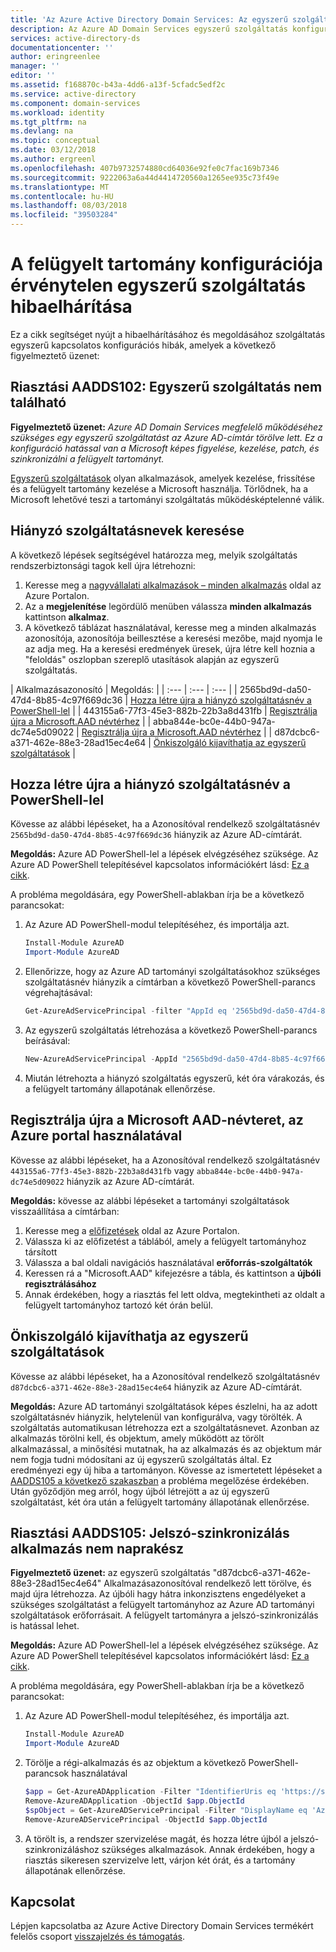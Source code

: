 ```yaml
---
title: 'Az Azure Active Directory Domain Services: Az egyszerű szolgáltatás konfigurációjának hibaelhárítása |} A Microsoft Docs'
description: Az Azure AD Domain Services egyszerű szolgáltatás konfigurációjának hibaelhárítása
services: active-directory-ds
documentationcenter: ''
author: eringreenlee
manager: ''
editor: ''
ms.assetid: f168870c-b43a-4dd6-a13f-5cfadc5edf2c
ms.service: active-directory
ms.component: domain-services
ms.workload: identity
ms.tgt_pltfrm: na
ms.devlang: na
ms.topic: conceptual
ms.date: 03/12/2018
ms.author: ergreenl
ms.openlocfilehash: 407b9732574880cd64036e92fe0c7fac169b7346
ms.sourcegitcommit: 9222063a6a44d4414720560a1265ee935c73f49e
ms.translationtype: MT
ms.contentlocale: hu-HU
ms.lasthandoff: 08/03/2018
ms.locfileid: "39503284"
---
```

# <a name="troubleshoot-invalid-service-principal-configuration-for-your-managed-domain"></a>A felügyelt tartomány konfigurációja érvénytelen egyszerű szolgáltatás hibaelhárítása

Ez a cikk segítséget nyújt a hibaelhárításához és megoldásához szolgáltatás egyszerű kapcsolatos konfigurációs hibák, amelyek a következő figyelmeztető üzenet:

## <a name="alert-aadds102-service-principal-not-found"></a>Riasztási AADDS102: Egyszerű szolgáltatás nem található

**Figyelmeztető üzenet:** *Azure AD Domain Services megfelelő működéséhez szükséges egy egyszerű szolgáltatást az Azure AD-címtár törölve lett. Ez a konfiguráció hatással van a Microsoft képes figyelése, kezelése, patch, és szinkronizálni a felügyelt tartományt.*

[Egyszerű szolgáltatások](../active-directory/develop/active-directory-application-objects.md) olyan alkalmazások, amelyek kezelése, frissítése és a felügyelt tartomány kezelése a Microsoft használja. Törlődnek, ha a Microsoft lehetővé teszi a tartományi szolgáltatás működésképtelenné válik.


## <a name="check-for-missing-service-principals"></a>Hiányzó szolgáltatásnevek keresése
A következő lépések segítségével határozza meg, melyik szolgáltatás rendszerbiztonsági tagok kell újra létrehozni:

1. Keresse meg a [nagyvállalati alkalmazások – minden alkalmazás](https://portal.azure.com/#blade/Microsoft_AAD_IAM/StartboardApplicationsMenuBlade/AllApps) oldal az Azure Portalon.
2. Az a **megjelenítése** legördülő menüben válassza **minden alkalmazás** kattintson **alkalmaz**.
3. A következő táblázat használatával, keresse meg a minden alkalmazás azonosítója, azonosítója beillesztése a keresési mezőbe, majd nyomja le az adja meg. Ha a keresési eredmények üresek, újra létre kell hoznia a "feloldás" oszlopban szereplő utasítások alapján az egyszerű szolgáltatás.

| Alkalmazásazonosító | Megoldás: |
| :--- | :--- | :--- |
| 2565bd9d-da50-47d4-8b85-4c97f669dc36 | [Hozza létre újra a hiányzó szolgáltatásnév a PowerShell-lel](#recreate-a-missing-service-principal-with-powershell) |
| 443155a6-77f3-45e3-882b-22b3a8d431fb | [Regisztrálja újra a Microsoft.AAD névtérhez](#re-register-to-the-microsoft-aad-namespace-using-the-azure-portal) |
| abba844e-bc0e-44b0-947a-dc74e5d09022  | [Regisztrálja újra a Microsoft.AAD névtérhez](#re-register-to-the-microsoft-aad-namespace-using-the-azure-portal) |
| d87dcbc6-a371-462e-88e3-28ad15ec4e64 | [Önkiszolgáló kijavíthatja az egyszerű szolgáltatások](#service-principals-that-self-correct) |

## <a name="recreate-a-missing-service-principal-with-powershell"></a>Hozza létre újra a hiányzó szolgáltatásnév a PowerShell-lel
Kövesse az alábbi lépéseket, ha a Azonosítóval rendelkező szolgáltatásnév ```2565bd9d-da50-47d4-8b85-4c97f669dc36``` hiányzik az Azure AD-címtárát.

**Megoldás:** Azure AD PowerShell-lel a lépések elvégzéséhez szüksége. Az Azure AD PowerShell telepítésével kapcsolatos információkért lásd: [Ez a cikk](https://docs.microsoft.com/powershell/azure/active-directory/install-adv2?view=azureadps-2.0.).

A probléma megoldására, egy PowerShell-ablakban írja be a következő parancsokat:
1. Az Azure AD PowerShell-modul telepítéséhez, és importálja azt.

    ```powershell
    Install-Module AzureAD
    Import-Module AzureAD
    ```

2. Ellenőrizze, hogy az Azure AD tartományi szolgáltatásokhoz szükséges szolgáltatásnév hiányzik a címtárban a következő PowerShell-parancs végrehajtásával:

    ```powershell
    Get-AzureAdServicePrincipal -filter "AppId eq '2565bd9d-da50-47d4-8b85-4c97f669dc36'"
    ```

3. Az egyszerű szolgáltatás létrehozása a következő PowerShell-parancs beírásával:

    ```powershell
    New-AzureAdServicePrincipal -AppId "2565bd9d-da50-47d4-8b85-4c97f669dc36"
    ```

4. Miután létrehozta a hiányzó szolgáltatás egyszerű, két óra várakozás, és a felügyelt tartomány állapotának ellenőrzése.


## <a name="re-register-to-the-microsoft-aad-namespace-using-the-azure-portal"></a>Regisztrálja újra a Microsoft AAD-névteret, az Azure portal használatával
Kövesse az alábbi lépéseket, ha a Azonosítóval rendelkező szolgáltatásnév ```443155a6-77f3-45e3-882b-22b3a8d431fb``` vagy ```abba844e-bc0e-44b0-947a-dc74e5d09022``` hiányzik az Azure AD-címtárát.

**Megoldás:** kövesse az alábbi lépéseket a tartományi szolgáltatások visszaállítása a címtárban:

1. Keresse meg a [előfizetések](https://portal.azure.com/#blade/Microsoft_Azure_Billing/SubscriptionsBlade) oldal az Azure Portalon.
2. Válassza ki az előfizetést a táblából, amely a felügyelt tartományhoz társított
3. Válassza a bal oldali navigációs használatával **erőforrás-szolgáltatók**
4. Keressen rá a "Microsoft.AAD" kifejezésre a tábla, és kattintson a **újbóli regisztrálásához**
5. Annak érdekében, hogy a riasztás fel lett oldva, megtekintheti az oldalt a felügyelt tartományhoz tartozó két órán belül.


## <a name="service-principals-that-self-correct"></a>Önkiszolgáló kijavíthatja az egyszerű szolgáltatások
Kövesse az alábbi lépéseket, ha a Azonosítóval rendelkező szolgáltatásnév ```d87dcbc6-a371-462e-88e3-28ad15ec4e64``` hiányzik az Azure AD-címtárát.

**Megoldás:** Azure AD tartományi szolgáltatások képes észlelni, ha az adott szolgáltatásnév hiányzik, helytelenül van konfigurálva, vagy törölték. A szolgáltatás automatikusan létrehozza ezt a szolgáltatásnevet. Azonban az alkalmazás törölni kell, és objektum, amely működött az törölt alkalmazással, a minősítési mutatnak, ha az alkalmazás és az objektum már nem fogja tudni módosítani az új egyszerű szolgáltatás által. Ez eredményezi egy új hiba a tartományon. Kövesse az ismertetett lépéseket a [AADDS105 a következő szakaszban](#alert-aadds105-password-synchronization-application-is-out-of-date) a probléma megelőzése érdekében. Után győződjön meg arról, hogy újból létrejött a az új egyszerű szolgáltatást, két óra után a felügyelt tartomány állapotának ellenőrzése.


## <a name="alert-aadds105-password-synchronization-application-is-out-of-date"></a>Riasztási AADDS105: Jelszó-szinkronizálás alkalmazás nem naprakész

**Figyelmeztető üzenet:** az egyszerű szolgáltatás "d87dcbc6-a371-462e-88e3-28ad15ec4e64" Alkalmazásazonosítóval rendelkező lett törölve, és majd újra létrehozza. Az újbóli hagy hátra inkonzisztens engedélyeket a szükséges szolgáltatást a felügyelt tartományhoz az Azure AD tartományi szolgáltatások erőforrásait. A felügyelt tartományra a jelszó-szinkronizálás is hatással lehet.


**Megoldás:** Azure AD PowerShell-lel a lépések elvégzéséhez szüksége. Az Azure AD PowerShell telepítésével kapcsolatos információkért lásd: [Ez a cikk](https://docs.microsoft.com/powershell/azure/active-directory/install-adv2?view=azureadps-2.0.).

A probléma megoldására, egy PowerShell-ablakban írja be a következő parancsokat:
1. Az Azure AD PowerShell-modul telepítéséhez, és importálja azt.

    ```powershell
    Install-Module AzureAD
    Import-Module AzureAD
    ```
2. Törölje a régi-alkalmazás és az objektum a következő PowerShell-parancsok használatával

    ```powershell
    $app = Get-AzureADApplication -Filter "IdentifierUris eq 'https://sync.aaddc.activedirectory.windowsazure.com'"
    Remove-AzureADApplication -ObjectId $app.ObjectId
    $spObject = Get-AzureADServicePrincipal -Filter "DisplayName eq 'Azure AD Domain Services Sync'"
    Remove-AzureADServicePrincipal -ObjectId $app.ObjectId
    ```
3. A törölt is, a rendszer szervizelése magát, és hozza létre újból a jelszó-szinkronizáláshoz szükséges alkalmazások. Annak érdekében, hogy a riasztás sikeresen szervizelve lett, várjon két órát, és a tartomány állapotának ellenőrzése.


## <a name="contact-us"></a>Kapcsolat
Lépjen kapcsolatba az Azure Active Directory Domain Services termékért felelős csoport [visszajelzés és támogatás](active-directory-ds-contact-us.md).
